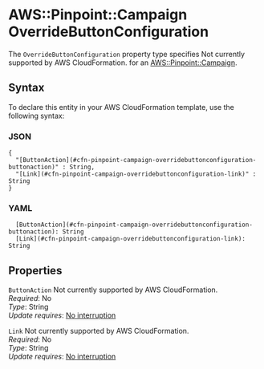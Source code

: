 # AWS::Pinpoint::Campaign OverrideButtonConfiguration<a name="aws-properties-pinpoint-campaign-overridebuttonconfiguration"></a>

<a name="aws-properties-pinpoint-campaign-overridebuttonconfiguration-description"></a>The `OverrideButtonConfiguration` property type specifies Not currently supported by AWS CloudFormation\. for an [AWS::Pinpoint::Campaign](aws-resource-pinpoint-campaign.md)\.

## Syntax<a name="aws-properties-pinpoint-campaign-overridebuttonconfiguration-syntax"></a>

To declare this entity in your AWS CloudFormation template, use the following syntax:

### JSON<a name="aws-properties-pinpoint-campaign-overridebuttonconfiguration-syntax.json"></a>

```
{
  "[ButtonAction](#cfn-pinpoint-campaign-overridebuttonconfiguration-buttonaction)" : String,
  "[Link](#cfn-pinpoint-campaign-overridebuttonconfiguration-link)" : String
}
```

### YAML<a name="aws-properties-pinpoint-campaign-overridebuttonconfiguration-syntax.yaml"></a>

```
  [ButtonAction](#cfn-pinpoint-campaign-overridebuttonconfiguration-buttonaction): String
  [Link](#cfn-pinpoint-campaign-overridebuttonconfiguration-link): String
```

## Properties<a name="aws-properties-pinpoint-campaign-overridebuttonconfiguration-properties"></a>

`ButtonAction`  <a name="cfn-pinpoint-campaign-overridebuttonconfiguration-buttonaction"></a>
Not currently supported by AWS CloudFormation\.  
*Required*: No  
*Type*: String  
*Update requires*: [No interruption](https://docs.aws.amazon.com/AWSCloudFormation/latest/UserGuide/using-cfn-updating-stacks-update-behaviors.html#update-no-interrupt)

`Link`  <a name="cfn-pinpoint-campaign-overridebuttonconfiguration-link"></a>
Not currently supported by AWS CloudFormation\.  
*Required*: No  
*Type*: String  
*Update requires*: [No interruption](https://docs.aws.amazon.com/AWSCloudFormation/latest/UserGuide/using-cfn-updating-stacks-update-behaviors.html#update-no-interrupt)